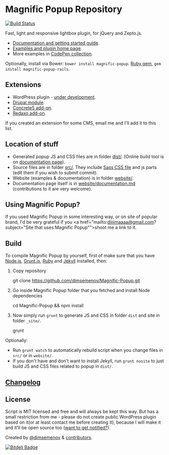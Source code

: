 # Magnific Popup Repository

[![Build Status](https://travis-ci.org/dimsemenov/Magnific-Popup.png)](https://travis-ci.org/dimsemenov/Magnific-Popup)

Fast, light and responsive lightbox plugin, for jQuery and Zepto.js.

- [Documentation and getting started guide](http://dimsemenov.com/plugins/magnific-popup/documentation.html).
- [Examples and plugin home page](http://dimsemenov.com/plugins/magnific-popup/).
- More examples in [CodePen collection](http://codepen.io/collection/nLcqo).

Optionally, install via Bower: `bower install magnific-popup`.
[Ruby gem](https://rubygems.org/gems/magnific-popup-rails), `gem install magnific-popup-rails`.

## Extensions

- WordPress plugin - [under development](http://dimsemenov.com/plugins/magnific-popup/wordpress.html).
- [Drupal module](https://drupal.org/project/magnific_popup).
- [Concrete5 add-on](https://github.com/cdowdy/concrete5-Magnific-Popup).
- [Redaxo add-on](http://www.redaxo.org/de/download/addons/?addon_id=1131).

If you created an extension for some CMS, email me and I'll add it to this list.

## Location of stuff

- Generated popup JS and CSS files are in folder [dist/](https://github.com/dimsemenov/Magnific-Popup/tree/master/dist). (Online build tool is on [documentation page](http://dimsemenov.com/plugins/magnific-popup/documentation.html)).
- Source files are in folder [src/](https://github.com/dimsemenov/Magnific-Popup/tree/master/src). They include [Sass CSS file](https://github.com/dimsemenov/Magnific-Popup/blob/master/src/css/main.scss) and js parts (edit them if you wish to submit commit). 
- Website (examples & documentation) is in folder [website/](https://github.com/dimsemenov/Magnific-Popup/tree/master/website).
- Documentation page itself is in [website/documentation.md](https://github.com/dimsemenov/Magnific-Popup/blob/master/website/documentation.md) (contributions to it are very welcome).



## Using Magnific Popup?

If you used Magnific Popup in some interesting way, or on site of popular brand, I'd be very grateful if you <a href="mailto:diiiimaaaa@gmail.com?subject="Site that uses Magnific Popup"">shoot me</a> a link to it.


## Build 

To compile Magnific Popup by yourself, first of make sure that you have [Node.js](http://nodejs.org/), [Grunt.js](https://github.com/cowboy/grunt), [Ruby](http://www.ruby-lang.org/) and [Jekyll](https://github.com/mojombo/jekyll/) installed, then:

1) Copy repository

	git clone https://github.com/dimsemenov/Magnific-Popup.git

2) Go inside Magnific Popup folder that you fetched and install Node dependencies

	cd Magnific-Popup && npm install

3) Now simply run `grunt` to generate JS and CSS in folder `dist` and site in folder `_site/`.

	grunt

Optionally:

- Run `grunt watch` to automatically rebuild script when you change files in `src/` or in `website/`.
- If you don't have and don't want to install Jekyll, run `grunt nosite` to just build JS and CSS files related to popup in `dist/`.



## [Changelog](https://github.com/dimsemenov/Magnific-Popup/releases)

## License

Script is MIT licensed and free and will always be kept this way. But has a small restriction from me - please do not create public WordPress plugin based on it(or at least contact me before creating it), because I will make it and it'll be open source too ([want to get notified?](http://dimsemenov.com/subscribe.html)).

Created by [@dimsemenov](http://twitter.com/dimsemenov) & [contributors](https://github.com/dimsemenov/Magnific-Popup/contributors).

[![Bitdeli Badge](https://d2weczhvl823v0.cloudfront.net/dimsemenov/magnific-popup/trend.png)](https://bitdeli.com/free "Bitdeli Badge")
